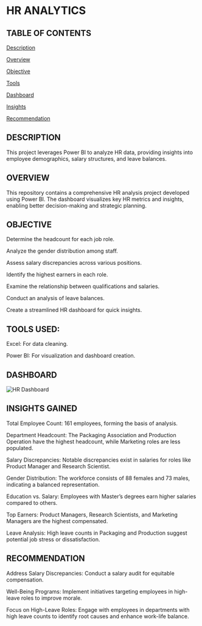# HR ANALYTICS

## TABLE OF CONTENTS 
 [Description]() 
 
 [Overview]()
 
 [Objective]() 
 
 [Tools]()
 
 [Dashboard]()
 
 [Insights]() 
 
 [Recommendation]()

 ## DESCRIPTION 
 This project leverages Power BI to analyze HR data, providing insights into employee demographics, salary structures, and leave balances.
 
## OVERVIEW 
This repository contains a comprehensive HR analysis project developed using Power BI. The dashboard visualizes key HR metrics and insights, enabling better decision-making and strategic planning.

## OBJECTIVE 
Determine the headcount for each job role.

Analyze the gender distribution among staff.

Assess salary discrepancies across various positions.

Identify the highest earners in each role.

Examine the relationship between qualifications and salaries.

Conduct an analysis of leave balances.

Create a streamlined HR dashboard for quick insights.

## TOOLS USED:

Excel: For data cleaning.

Power BI: For visualization and dashboard creation.

## DASHBOARD 

![HR Dashboard](images/dashboard.jpeg)


## INSIGHTS GAINED

Total Employee Count: 161 employees, forming the basis of analysis.

Department Headcount: The Packaging Association and Production Operation have the highest headcount, while Marketing roles are less populated.

Salary Discrepancies: Notable discrepancies exist in salaries for roles like Product Manager and Research Scientist.

Gender Distribution: The workforce consists of 88 females and 73 males, indicating a balanced representation.

Education vs. Salary: Employees with Master’s degrees earn higher salaries compared to others.

Top Earners: Product Managers, Research Scientists, and Marketing Managers are the highest compensated.

Leave Analysis: High leave counts in Packaging and Production suggest potential job stress or dissatisfaction.



## RECOMMENDATION 
Address Salary Discrepancies: Conduct a salary audit for equitable compensation.

Well-Being Programs: Implement initiatives targeting employees in high-leave roles to improve morale.

Focus on High-Leave Roles: Engage with employees in departments with high leave counts to identify root causes and enhance work-life balance.
